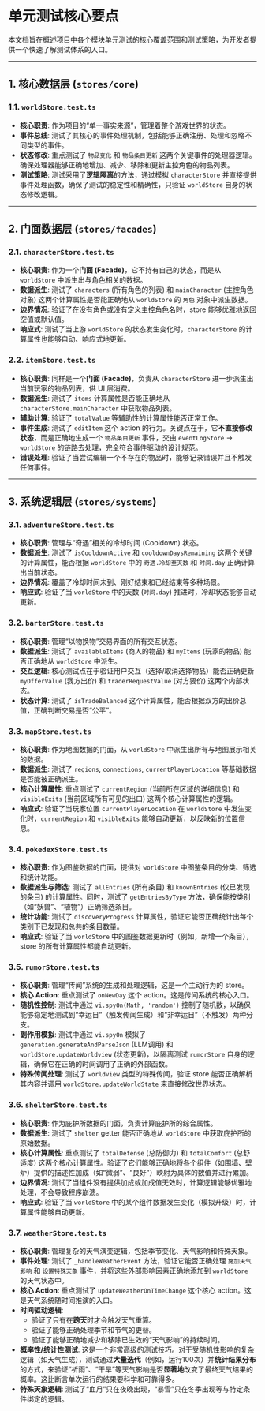# 单元测试核心要点

本文档旨在概述项目中各个模块单元测试的核心覆盖范围和测试策略，为开发者提供一个快速了解测试体系的入口。

---

## 1. 核心数据层 (`stores/core`)

### 1.1. `worldStore.test.ts`

- **核心职责**: 作为项目的“单一事实来源”，管理着整个游戏世界的状态。
- **事件总线**: 测试了其核心的事件处理机制，包括能够正确注册、处理和忽略不同类型的事件。
- **状态修改**: 重点测试了 `物品变化` 和 `物品条目更新` 这两个关键事件的处理器逻辑。确保处理器能够正确地增加、减少、移除和更新主控角色的物品列表。
- **测试策略**: 测试采用了**逻辑隔离**的方法，通过模拟 `characterStore` 并直接提供事件处理函数，确保了测试的稳定性和精确性，只验证 `worldStore` 自身的状态修改逻辑。

---

## 2. 门面数据层 (`stores/facades`)

### 2.1. `characterStore.test.ts`

- **核心职责**: 作为一个**门面 (Facade)**，它不持有自己的状态，而是从 `worldStore` 中派生出与角色相关的数据。
- **数据派生**: 测试了 `characters` (所有角色的列表) 和 `mainCharacter` (主控角色对象) 这两个计算属性是否能正确地从 `worldStore` 的 `角色` 对象中派生数据。
- **边界情况**: 验证了在没有角色或没有定义主控角色名时，store 能够优雅地返回空值或默认值。
- **响应式**: 测试了当上游 `worldStore` 的状态发生变化时，`characterStore` 的计算属性也能够自动、响应式地更新。

### 2.2. `itemStore.test.ts`

- **核心职责**: 同样是一个**门面 (Facade)**，负责从 `characterStore` 进一步派生出当前玩家的物品列表，供 UI 层消费。
- **数据派生**: 测试了 `items` 计算属性是否能正确地从 `characterStore.mainCharacter` 中获取物品列表。
- **辅助计算**: 验证了 `totalValue` 等辅助性的计算属性能否正常工作。
- **事件生成**: 测试了 `editItem` 这个 action 的行为。关键点在于，它**不直接修改状态**，而是正确地生成一个 `物品条目更新` 事件，交由 `eventLogStore` -> `worldStore` 的链路去处理，完全符合事件驱动的设计规范。
- **错误处理**: 验证了当尝试编辑一个不存在的物品时，能够记录错误并且不触发任何事件。

---

## 3. 系统逻辑层 (`stores/systems`)

### 3.1. `adventureStore.test.ts`

- **核心职责**: 管理与“奇遇”相关的冷却时间 (Cooldown) 状态。
- **数据派生**: 测试了 `isCooldownActive` 和 `cooldownDaysRemaining` 这两个关键的计算属性，能否根据 `worldStore` 中的 `奇遇.冷却至天数` 和 `时间.day` 正确计算出当前状态。
- **边界情况**: 覆盖了冷却时间未到、刚好结束和已经结束等多种场景。
- **响应式**: 验证了当 `worldStore` 中的天数 (`时间.day`) 推进时，冷却状态能够自动更新。

### 3.2. `barterStore.test.ts`

- **核心职责**: 管理“以物换物”交易界面的所有交互状态。
- **数据派生**: 测试了 `availableItems` (商人的物品) 和 `myItems` (玩家的物品) 能否正确地从 `worldStore` 中派生。
- **交互逻辑**: 核心测试点在于验证用户交互（选择/取消选择物品）能否正确更新 `myOfferValue` (我方出价) 和 `traderRequestValue` (对方要价) 这两个内部状态。
- **状态计算**: 测试了 `isTradeBalanced` 这个计算属性，能否根据双方的出价总值，正确判断交易是否“公平”。

### 3.3. `mapStore.test.ts`

- **核心职责**: 作为地图数据的门面，从 `worldStore` 中派生出所有与地图展示相关的数据。
- **数据派生**: 测试了 `regions`, `connections`, `currentPlayerLocation` 等基础数据是否能被正确派生。
- **核心计算属性**: 重点测试了 `currentRegion` (当前所在区域的详细信息) 和 `visibleExits` (当前区域所有可见的出口) 这两个核心计算属性的逻辑。
- **响应式**: 验证了当玩家位置 `currentPlayerLocation` 在 `worldStore` 中发生变化时，`currentRegion` 和 `visibleExits` 能够自动更新，以反映新的位置信息。

### 3.4. `pokedexStore.test.ts`

- **核心职责**: 作为图鉴数据的门面，提供对 `worldStore` 中图鉴条目的分类、筛选和统计功能。
- **数据派生与筛选**: 测试了 `allEntries` (所有条目) 和 `knownEntries` (仅已发现的条目) 的计算属性。同时，测试了 `getEntriesByType` 方法，确保能按类别（如“妖兽”、“植物”）正确筛选条目。
- **统计功能**: 测试了 `discoveryProgress` 计算属性，验证它能否正确统计出每个类别下已发现和总共的条目数量。
- **响应式**: 验证了当 `worldStore` 中的图鉴数据更新时（例如，新增一个条目），store 的所有计算属性都能自动更新。

### 3.5. `rumorStore.test.ts`

- **核心职责**: 管理“传闻”系统的生成和处理逻辑，这是一个主动行为的 store。
- **核心 Action**: 重点测试了 `onNewDay` 这个 action。这是传闻系统的核心入口。
- **随机性控制**: 测试中通过 `vi.spyOn(Math, 'random')` 控制了随机数，以确保能够稳定地测试到“幸运日”（触发传闻生成）和“非幸运日”（不触发）两种分支。
- **副作用模拟**: 测试中通过 `vi.spyOn` 模拟了 `generation.generateAndParseJson` (LLM调用) 和 `worldStore.updateWorldview` (状态更新)，以隔离测试 `rumorStore` 自身的逻辑，确保它在正确的时间调用了正确的外部函数。
- **特殊传闻处理**: 测试了 `worldview` 类型的特殊传闻，验证 store 能否正确解析其内容并调用 `worldStore.updateWorldState` 来直接修改世界状态。

### 3.6. `shelterStore.test.ts`

- **核心职责**: 作为庇护所数据的门面，负责计算庇护所的综合属性。
- **数据派生**: 测试了 `shelter` getter 能否正确地从 `worldStore` 中获取庇护所的原始数据。
- **核心计算属性**: 重点测试了 `totalDefense` (总防御力) 和 `totalComfort` (总舒适度) 这两个核心计算属性。验证了它们能够正确地将各个组件（如围墙、壁炉）提供的描述性加成（如“微弱”、“良好”）映射为具体的数值并进行累加。
- **边界情况**: 测试了当组件没有提供加成或加成值无效时，计算逻辑能够优雅地处理，不会导致程序崩溃。
- **响应式**: 验证了当 `worldStore` 中的某个组件数据发生变化（模拟升级）时，计算属性能够自动更新。

### 3.7. `weatherStore.test.ts`

- **核心职责**: 管理复杂的天气演变逻辑，包括季节变化、天气影响和特殊天象。
- **事件处理**: 测试了 `_handleWeatherEvent` 方法，验证它能否正确处理 `施加天气影响` 和 `设置特殊天象` 事件，并将这些外部影响因素正确地添加到 `worldStore` 的天气状态中。
- **核心 Action**: 重点测试了 `updateWeatherOnTimeChange` 这个核心 action。这是天气系统随时间推演的入口。
- **时间驱动逻辑**:
    - 验证了只有在**跨天**时才会触发天气重算。
    - 验证了能够正确处理季节和节气的更替。
    - 验证了能够正确地减少和移除已生效的“天气影响”的持续时间。
- **概率性/统计性测试**: 这是一个非常高级的测试技巧。对于受随机性影响的复杂逻辑（如天气生成），测试通过**大量迭代**（例如，运行100次）并**统计结果分布**的方式，来验证“祈雨”、“干旱”等天气影响是否**显著地**改变了最终天气结果的概率。这比断言单次运行的结果要科学和可靠得多。
- **特殊天象逻辑**: 测试了“血月”只在夜晚出现，“暴雪”只在冬季出现等与特定条件绑定的逻辑。